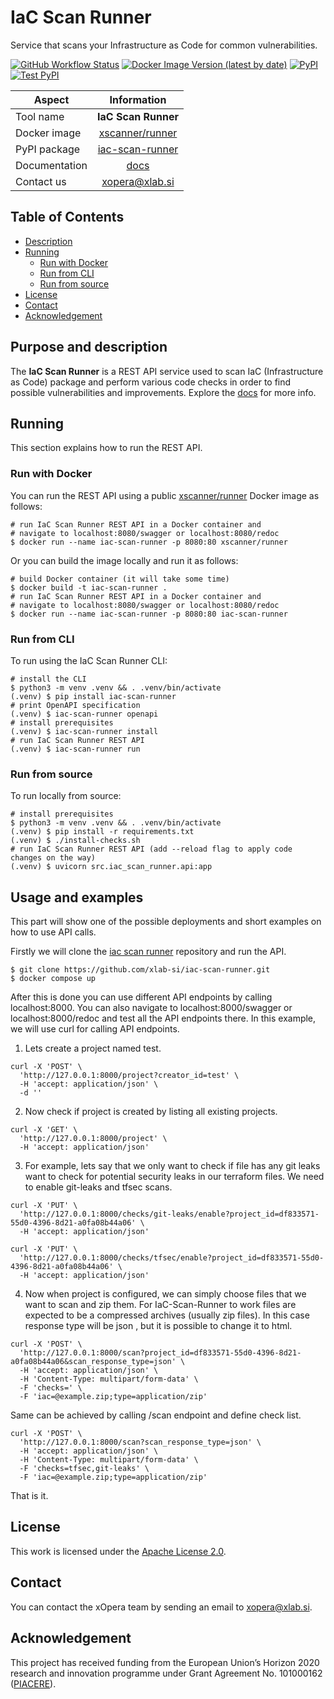 # IaC Scan Runner

Service that scans your Infrastructure as Code for common vulnerabilities.

[![GitHub Workflow Status](https://img.shields.io/github/workflow/status/xlab-si/iac-scan-runner/Build%20and%20publish?label=ci%2Fcd)](https://github.com/xlab-si/iac-scan-runner/actions)
[![Docker Image Version (latest by date)](https://img.shields.io/docker/v/xscanner/runner?color=blue&label=docker)](https://hub.docker.com/r/xscanner/runner)
[![PyPI](https://img.shields.io/pypi/v/iac-scan-runner)](https://pypi.org/project/iac-scan-runner/)
[![Test PyPI](https://img.shields.io/badge/test%20pypi-dev%20version-blueviolet)](https://test.pypi.org/project/iac-scan-runner/)

| Aspect        |     Information     |
|---------------|:-------------------:|
| Tool name     | **IaC Scan Runner** |
| Docker image  |  [xscanner/runner]  |
| PyPI package  |  [iac-scan-runner]  |
| Documentation |       [docs]        |
| Contact us    |  [xopera@xlab.si]   |

## Table of Contents

- [Description](#purpose-and-description)
- [Running](#running)
    - [Run with Docker](#run-with-docker)
    - [Run from CLI](#run-from-cli)
    - [Run from source](#run-from-source)
- [License](#license)
- [Contact](#contact)
- [Acknowledgement](#acknowledgement)

## Purpose and description

The **IaC Scan Runner** is a REST API service used to scan IaC (Infrastructure as Code) package and perform various
code checks in order to find possible vulnerabilities and improvements.
Explore the [docs] for more info.

## Running

This section explains how to run the REST API.

### Run with Docker

You can run the REST API using a public [xscanner/runner] Docker image as follows:

```console
# run IaC Scan Runner REST API in a Docker container and 
# navigate to localhost:8080/swagger or localhost:8080/redoc
$ docker run --name iac-scan-runner -p 8080:80 xscanner/runner
```

Or you can build the image locally and run it as follows:

```console
# build Docker container (it will take some time) 
$ docker build -t iac-scan-runner .
# run IaC Scan Runner REST API in a Docker container and 
# navigate to localhost:8080/swagger or localhost:8080/redoc
$ docker run --name iac-scan-runner -p 8080:80 iac-scan-runner
```

### Run from CLI

To run using the IaC Scan Runner CLI:

```console
# install the CLI
$ python3 -m venv .venv && . .venv/bin/activate
(.venv) $ pip install iac-scan-runner
# print OpenAPI specification
(.venv) $ iac-scan-runner openapi
# install prerequisites
(.venv) $ iac-scan-runner install
# run IaC Scan Runner REST API
(.venv) $ iac-scan-runner run
```

### Run from source

To run locally from source:

```console
# install prerequisites
$ python3 -m venv .venv && . .venv/bin/activate
(.venv) $ pip install -r requirements.txt
(.venv) $ ./install-checks.sh
# run IaC Scan Runner REST API (add --reload flag to apply code changes on the way)
(.venv) $ uvicorn src.iac_scan_runner.api:app
```

## Usage and examples

This part will show one of the possible deployments and short examples on how to use API calls.

Firstly we will clone the [iac scan runner] repository and run the API.

```console
$ git clone https://github.com/xlab-si/iac-scan-runner.git
$ docker compose up
```

After this is done you can use different API endpoints by calling localhost:8000.
You can also navigate to localhost:8000/swagger or localhost:8000/redoc and test all the API endpoints there.
In this example, we will use curl for calling API endpoints.

1. Lets create a project named test.

```console
curl -X 'POST' \
  'http://127.0.0.1:8000/project?creator_id=test' \
  -H 'accept: application/json' \
  -d ''
```

2. Now check if project is created by listing all existing projects.

```console
curl -X 'GET' \
  'http://127.0.0.1:8000/project' \
  -H 'accept: application/json'
```

3. For example, lets say that we only want to check if file has any git leaks want to check for potential security
   leaks in our terraform files. We need to enable git-leaks and tfsec scans.

```console
curl -X 'PUT' \
  'http://127.0.0.1:8000/checks/git-leaks/enable?project_id=df833571-55d0-4396-8d21-a0fa08b44a06' \
  -H 'accept: application/json'
```

```console
curl -X 'PUT' \
  'http://127.0.0.1:8000/checks/tfsec/enable?project_id=df833571-55d0-4396-8d21-a0fa08b44a06' \
  -H 'accept: application/json'
```

4. Now when project is configured, we can simply choose files that we want to scan and zip them. For IaC-Scan-Runner to
   work files are expected to be a compressed archives (usually zip files). In this case response type will be json
   , but it is possible to change it to html.

```console
curl -X 'POST' \
  'http://127.0.0.1:8000/scan?project_id=df833571-55d0-4396-8d21-a0fa08b44a06&scan_response_type=json' \
  -H 'accept: application/json' \
  -H 'Content-Type: multipart/form-data' \
  -F 'checks=' \
  -F 'iac=@example.zip;type=application/zip'
```

Same can be achieved by calling /scan endpoint and define check list.

```console
curl -X 'POST' \
  'http://127.0.0.1:8000/scan?scan_response_type=json' \
  -H 'accept: application/json' \
  -H 'Content-Type: multipart/form-data' \
  -F 'checks=tfsec,git-leaks' \
  -F 'iac=@example.zip;type=application/zip'
```

That is it.

## License

This work is licensed under the [Apache License 2.0].

## Contact

You can contact the xOpera team by sending an email to [xopera@xlab.si].

## Acknowledgement

This project has received funding from the European Union’s Horizon 2020 research and innovation programme under Grant
Agreement No. 101000162 ([PIACERE]).

[xscanner/runner]: https://hub.docker.com/r/xscanner/runner

[iac-scan-runner]: https://pypi.org/project/iac-scan-runner/

[Documentation]: https://xlab-si.github.io/iac-scanner-docs/02-runner.html

[docs]: https://xlab-si.github.io/iac-scanner-docs/02-runner.html

[xopera@xlab.si]: mailto:xopera@xlab.si

[Apache License 2.0]: https://www.apache.org/licenses/LICENSE-2.0

[PIACERE]: https://www.piacere-project.eu/

[iac scan runner]: https://github.com/xlab-si/iac-scan-runner